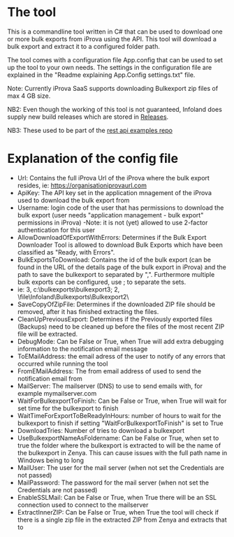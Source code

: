 
# The tool

This is a commandline tool written in C# that can be used to download one or more bulk exports from iProva using the API.
This tool will download a bulk export and extract it to a configured folder path. 

The tool comes with a configuration file App.config that can be used to set up the tool to your own needs. 
The settings in the configuration file are explained in the "Readme explaining App.Config settings.txt" file. 

Note: Currently iProva SaaS supports downloading Bulkexport zip files of max 4 GB size.

NB2: Even though the working of this tool is not guaranteed, Infoland does supply new build releases which are stored in [Releases](https://github.com/Infoland/BulkExportDownload/releases).

NB3: These used to be part of the [rest api examples repo](https://github.com/Infoland/iProva-REST-API-examples)



# Explanation of the config file

- Url: Contains the full iProva Url of the iProva where the bulk export resides, ie: https://organisationiprovaurl.com
- ApiKey: The API key set in the application mnagement of the iProva used to download the bulk export from
- Username: login code of the user that has permissions to download the bulk export (user needs "application management - bulk export" permissions in iProva)
   -Note: it is not (yet) allowed to use 2-factor authentication for this user
- AllowDownloadOfExportWithErrors: Determines if the Bulk Export Downloader Tool is allowed to download Bulk Exports which have been classified as "Ready, with Errors".
- BulkExportsToDownload: Contains the id of the bulk export (can be found in the URL of the details page of the bulk export in iProva) and the path to save the bulkexport to separated by ",". Furthermore multiple bulk exports can be configured, use ; to separate the sets.
- ie: 3, c:\bulkexports\bulkexport3\; 2, \\file\Infoland\Bulkexports\Bulkexport2\
- SaveCopyOfZipFile: Determines if the downloaded ZIP file should be removed, after it has finished extracting the files.
- CleanUpPreviousExport: Determines if the Previously exported files (Backups) need to be cleaned up before the files of the most recent ZIP file will be extracted.
- DebugMode: Can be False or True, when True will add extra debugging information to the notification email message
- ToEMailAddress: the email adress of the user to notify of any errors that occurred while running the tool
- FromEMailAddress: The from email address of used to send the notification email from
- MailServer: The mailserver (DNS) to use to send emails with, for example mymailserver.com
- WaitForBulkexportToFinish: Can be False or True, when True will wait for set time for the bulkexport to finish
- WaitTimeForExportToBeReadyInHours: number of hours to wait for the bulkexport to finish if setting "WaitForBulkexportToFinish" is set to True
- DownloadTries: Number of tries to download a bulkexport
- UseBulkexportNameAsFoldername: Can be False or True, when set to true the folder where the bulkexport is extracted to will be the name of the bulkexport in Zenya. This can cause issues with the full path name in Windows being to long
- MailUser: The user  for the mail server (when not set the Credentials are not passed)
- MailPassword: The password for the mail server  (when not set the Credentials are not passed)
- EnableSSLMail: Can be False or True, when True there will be an SSL connection used to connect to the mailserver
- ExtractInnerZIP: Can be False or True, when True the tool will check if there is a single zip file in the extracted ZIP from Zenya and extracts that to
